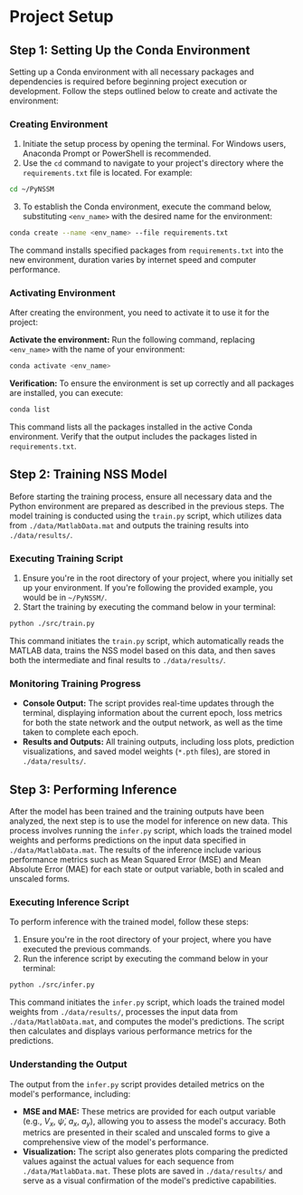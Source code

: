 # Project Setup

## Step 1: Setting Up the Conda Environment
Setting up a Conda environment with all necessary packages and dependencies is required before beginning project execution or development. Follow the steps outlined below to create and activate the environment:

### Creating Environment
1. Initiate the setup process by opening the terminal. For Windows users, Anaconda Prompt or PowerShell is recommended.
2. Use the `cd` command to navigate to your project's directory where the `requirements.txt` file is located. For example:
```bash
cd ~/PyNSSM
```
3. To establish the Conda environment, execute the command below, substituting `<env_name>` with the desired name for the environment:
```bash
conda create --name <env_name> --file requirements.txt
```

The command installs specified packages from `requirements.txt` into the new environment, duration varies by internet speed and computer performance.

### Activating Environment

After creating the environment, you need to activate it to use it for the project:

**Activate the environment:** Run the following command, replacing `<env_name>` with the name of your environment:
```bash
conda activate <env_name>
```

**Verification:** To ensure the environment is set up correctly and all packages are installed, you can execute:
```bash
conda list
```

This command lists all the packages installed in the active Conda environment. Verify that the output includes the packages listed in `requirements.txt`.

## Step 2: Training NSS Model

Before starting the training process, ensure all necessary data and the Python environment are prepared as described in the previous steps. The model training is conducted using the `train.py` script, which utilizes data from `./data/MatlabData.mat` and outputs the training results into `./data/results/`.

### Executing Training Script

1. Ensure you're in the root directory of your project, where you initially set up your environment. If you're following the provided example, you would be in `~/PyNSSM/`.
2. Start the training by executing the command below in your terminal:
```bash
python ./src/train.py
```
This command initiates the `train.py` script, which automatically reads the MATLAB data, trains the NSS model based on this data, and then saves both the intermediate and final results to `./data/results/`.

### Monitoring Training Progress
- **Console Output:** The script provides real-time updates through the terminal, displaying information about the current epoch, loss metrics for both the state network and the output network, as well as the time taken to complete each epoch.
- **Results and Outputs:** All training outputs, including loss plots, prediction visualizations, and saved model weights (`*.pth` files), are stored in `./data/results/`.

## Step 3: Performing Inference

After the model has been trained and the training outputs have been analyzed, the next step is to use the model for inference on new data. This process involves running the `infer.py` script, which loads the trained model weights and performs predictions on the input data specified in `./data/MatlabData.mat`. The results of the inference include various performance metrics such as Mean Squared Error (MSE) and Mean Absolute Error (MAE) for each state or output variable, both in scaled and unscaled forms.

### Executing Inference Script

To perform inference with the trained model, follow these steps:

1. Ensure you're in the root directory of your project, where you have executed the previous commands.
2. Run the inference script by executing the command below in your terminal:
```bash
python ./src/infer.py
```
This command initiates the `infer.py` script, which loads the trained model weights from `./data/results/`, processes the input data from `./data/MatlabData.mat`, and computes the model's predictions. The script then calculates and displays various performance metrics for the predictions.

### Understanding the Output
The output from the `infer.py` script provides detailed metrics on the model's performance, including:
- **MSE and MAE:** These metrics are provided for each output variable (e.g., $V_x$, $\dot{\psi}$, $a_x$, $a_y$), allowing you to assess the model's accuracy. Both metrics are presented in their scaled and unscaled forms to give a comprehensive view of the model's performance.
- **Visualization:** The script also generates plots comparing the predicted values against the actual values for each sequence from `./data/MatlabData.mat`. These plots are saved in `./data/results/` and serve as a visual confirmation of the model's predictive capabilities.
